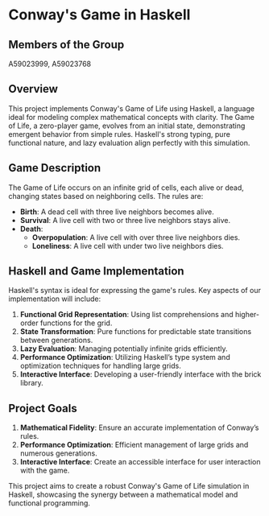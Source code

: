# Conway's Game in Haskell

## Members of the Group
A59023999, A59023768

## Overview
This project implements Conway's Game of Life using Haskell, a language ideal for modeling complex mathematical concepts with clarity. The Game of Life, a zero-player game, evolves from an initial state, demonstrating emergent behavior from simple rules. Haskell's strong typing, pure functional nature, and lazy evaluation align perfectly with this simulation.

## Game Description
The Game of Life occurs on an infinite grid of cells, each alive or dead, changing states based on neighboring cells. The rules are:
- **Birth**: A dead cell with three live neighbors becomes alive.
- **Survival**: A live cell with two or three live neighbors stays alive.
- **Death**:
  - **Overpopulation**: A live cell with over three live neighbors dies.
  - **Loneliness**: A live cell with under two live neighbors dies.

## Haskell and Game Implementation
Haskell's syntax is ideal for expressing the game's rules. Key aspects of our implementation will include:

1. **Functional Grid Representation**: Using list comprehensions and higher-order functions for the grid.
2. **State Transformation**: Pure functions for predictable state transitions between generations.
3. **Lazy Evaluation**: Managing potentially infinite grids efficiently.
4. **Performance Optimization**: Utilizing Haskell’s type system and optimization techniques for handling large grids.
5. **Interactive Interface**: Developing a user-friendly interface with the brick library.

## Project Goals
1. **Mathematical Fidelity**: Ensure an accurate implementation of Conway’s rules.
2. **Performance Optimization**: Efficient management of large grids and numerous generations.
3. **Interactive Interface**: Create an accessible interface for user interaction with the game.

This project aims to create a robust Conway's Game of Life simulation in Haskell, showcasing the synergy between a mathematical model and functional programming.

